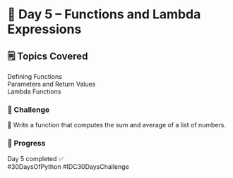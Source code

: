 # 📅 Day 5 – Functions and Lambda Expressions

## 🗒️ Topics Covered  
Defining Functions  
Parameters and Return Values  
Lambda Functions  

### 🎯 Challenge  
🔧 Write a function that computes the sum and average of a list of numbers.

### 📌 Progress  
Day 5 completed ✅  
#30DaysOfPython #IDC30DaysChallenge
